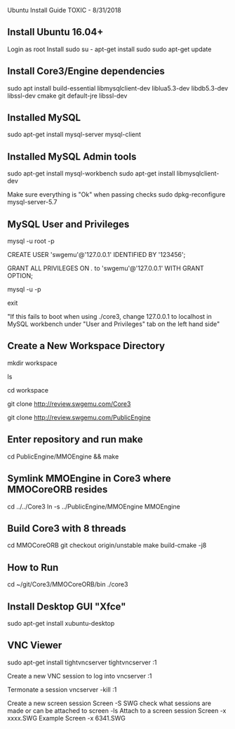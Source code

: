 Ubuntu Install Guide
TOXIC - 8/31/2018

## Install Ubuntu 16.04+
Login as root Install sudo
su -
apt-get install sudo
sudo apt-get update

## Install Core3/Engine dependencies
sudo apt install build-essential libmysqlclient-dev liblua5.3-dev libdb5.3-dev libssl-dev cmake git default-jre libssl-dev

## Installed MySQL 
sudo apt-get install mysql-server mysql-client

## Installed MySQL Admin tools 
sudo apt-get install mysql-workbench
sudo apt-get install libmysqlclient-dev 

Make sure everything is "Ok" when passing checks
sudo dpkg-reconfigure mysql-server-5.7

## MySQL User and Privileges
mysql -u root -p

CREATE USER 'swgemu'@'127.0.0.1' IDENTIFIED BY '123456';

GRANT ALL PRIVILEGES ON *.* to 'swgemu'@'127.0.0.1' WITH GRANT OPTION;

mysql -u <swgemu> -p

exit
 
"If this fails to boot when using ./core3, change 127.0.0.1 to localhost in MySQL workbench under "User and Privileges" tab on the left hand side"

## Create a New Workspace Directory
mkdir workspace

ls

cd workspace

git clone http://review.swgemu.com/Core3

git clone http://review.swgemu.com/PublicEngine

## Enter repository and run make
cd PublicEngine/MMOEngine && make

## Symlink MMOEngine in Core3 where MMOCoreORB resides
cd ../../Core3
ln -s ../PublicEngine/MMOEngine MMOEngine

## Build Core3 with 8 threads
cd MMOCoreORB
git checkout origin/unstable
make build-cmake -j8

## How to Run
cd ~/git/Core3/MMOCoreORB/bin
./core3

## Install Desktop GUI "Xfce"
sudo apt-get install xubuntu-desktop

## VNC Viewer
sudo apt-get install tightvncserver
tightvncserver :1

Create a new VNC session to log into
vncserver :1

Termonate a session
vncserver -kill :1

Create a new screen session Screen -S SWG
check what sessions are made or can be attached to
screen -ls
Attach to a screen session
Screen -x xxxx.SWG
Example Screen -x 6341.SWG
